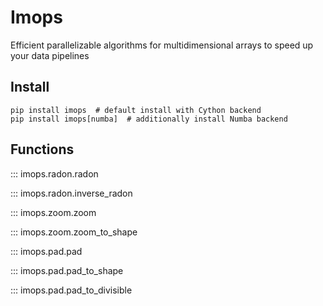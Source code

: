 # Imops

Efficient parallelizable algorithms for multidimensional arrays to speed up your data pipelines

## Install

```shell
pip install imops  # default install with Cython backend
pip install imops[numba]  # additionally install Numba backend
```

## Functions

::: imops.radon.radon

::: imops.radon.inverse_radon

::: imops.zoom.zoom

::: imops.zoom.zoom_to_shape

::: imops.pad.pad

::: imops.pad.pad_to_shape

::: imops.pad.pad_to_divisible
